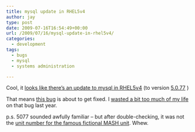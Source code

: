 ```yaml
---
title: mysql update in RHEL5v4
author: jay
type: post
date: 2009-07-16T16:54:49+00:00
url: /2009/07/16/mysql-update-in-rhel5v4/
categories:
  - development
tags:
  - bugs
  - mysql
  - systems administration

---
```

Cool, it [looks like there’s an update to mysql in RHEL5v4][1] (to version [5.0.77][2] )

That means [this bug][3] is about to get fixed. I [wasted a bit too much of my life][4] on that bug last year.

p.s. 5077 sounded awfully familiar &#8211; but after double-checking, it was not the [unit number for the famous fictional MASH unit][5]. Whew.

 [1]: http://www.redhat.com/docs/en-US/Red_Hat_Enterprise_Linux/5.4/html-single/Technical_Notes/#id495386
 [2]: http://dev.mysql.com/doc/refman/5.0/en/news-5-0-77.html
 [3]: http://bugs.mysql.com/bug.php?id=29898
 [4]: https://rambleon.org/2008/11/16/a-story-of-a-bug/
 [5]: http://en.wikipedia.org/wiki/M*A*S*H